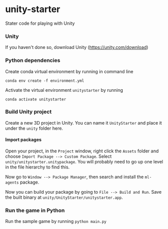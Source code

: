 # unity-starter
Stater code for playing with Unity

### Unity
If you haven't done so, download Unity (https://unity.com/download)


### Python dependencies
Create conda virtual environment by running in command line

```conda env create -f environment.yml```

Activate the virtual environment `unitystarter` by running

```conda activate unitystarter```

### Build Unity project
Create a new 3D project in Unity. You can name it `UnityStarter` and place it under the `unity` folder here.

#### Import packages
Open your project, in the `Project` window, 
right click the `Assets` folder and 
choose `Import Package --> Custom Package`. Select `unity/unitystarter.unitypackage`. You will probably need to go up one level in the file hierarchy to find this.

Now go to `Window --> Package Manager`, then search and install the `ml-agents` package.

Now you can build your package by going to `File --> Build and Run`. Save the built binary at 
`unity/UnityStarter/unitystarter.app`.

### Run the game in Python
Run the sample game by running ``python main.py``